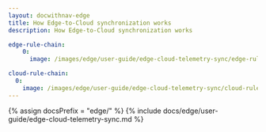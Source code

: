 ```yaml
---
layout: docwithnav-edge
title: How Edge-to-Cloud synchronization works
description: How Edge-to-Cloud synchronization works

edge-rule-chain:
    0:
      image: /images/edge/user-guide/edge-cloud-telemetry-sync/edge-rule-chain-ce.webp

cloud-rule-chain:
  0:
    image: /images/edge/user-guide/edge-cloud-telemetry-sync/cloud-rule-chain-ce.webp
---
```


{% assign docsPrefix = "edge/" %}
{% include docs/edge/user-guide/edge-cloud-telemetry-sync.md %}